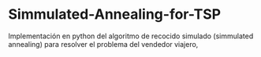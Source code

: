 # Simmulated-Annealing-for-TSP
Implementación en python del algoritmo de recocido simulado (simmulated annealing) para resolver el problema del vendedor viajero,
